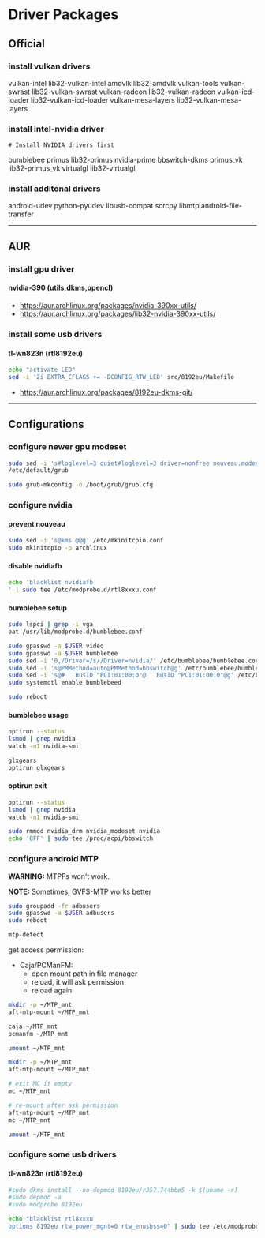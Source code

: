 # Driver Packages

## Official

### install vulkan drivers

vulkan-intel lib32-vulkan-intel
amdvlk lib32-amdvlk vulkan-tools
vulkan-swrast lib32-vulkan-swrast
vulkan-radeon lib32-vulkan-radeon
vulkan-icd-loader lib32-vulkan-icd-loader
vulkan-mesa-layers lib32-vulkan-mesa-layers

### install intel-nvidia driver

```
# Install NVIDIA drivers first
```

bumblebee primus lib32-primus
nvidia-prime bbswitch-dkms
primus_vk lib32-primus_vk
virtualgl lib32-virtualgl

### install additonal drivers

android-udev python-pyudev libusb-compat
scrcpy libmtp android-file-transfer

--------------------------------------------------------------------------------

## AUR

### install gpu driver

#### nvidia-390 (utils,dkms,opencl)

- https://aur.archlinux.org/packages/nvidia-390xx-utils/
- https://aur.archlinux.org/packages/lib32-nvidia-390xx-utils/

### install some usb drivers

#### tl-wn823n (rtl8192eu)

```sh
echo "activate LED"
sed -i '2i EXTRA_CFLAGS += -DCONFIG_RTW_LED' src/8192eu/Makefile
```

- https://aur.archlinux.org/packages/8192eu-dkms-git/

--------------------------------------------------------------------------------

## Configurations

### configure newer gpu modeset

```sh
sudo sed -i 's#loglevel=3 quiet#loglevel=3 driver=nonfree nouveau.modeset=0 i915.modeset=1 radeon.modeset=1 quiet#' \
/etc/default/grub

sudo grub-mkconfig -o /boot/grub/grub.cfg
```

### configure nvidia

#### prevent nouveau

```sh
sudo sed -i 's@kms @@g' /etc/mkinitcpio.conf
sudo mkinitcpio -p archlinux
```

#### disable nvidiafb

```sh
echo 'blacklist nvidiafb
' | sudo tee /etc/modprobe.d/rtl8xxxu.conf
```

#### bumblebee setup

```sh
sudo lspci | grep -i vga
bat /usr/lib/modprobe.d/bumblebee.conf

sudo gpasswd -a $USER video
sudo gpasswd -a $USER bumblebee
sudo sed -i '0,/Driver=/s//Driver=nvidia/' /etc/bumblebee/bumblebee.conf
sudo sed -i 's@PMMethod=auto@PMMethod=bbswitch@g' /etc/bumblebee/bumblebee.conf
sudo sed -i 's@#   BusID "PCI:01:00:0"@   BusID "PCI:01:00:0"@g' /etc/bumblebee/xorg.conf.nvidia
sudo systemctl enable bumblebeed

sudo reboot
```

#### bumblebee usage

```sh
optirun --status
lsmod | grep nvidia
watch -n1 nvidia-smi

glxgears
optirun glxgears
```

#### optirun exit

```sh
optirun --status
lsmod | grep nvidia
watch -n1 nvidia-smi

sudo rmmod nvidia_drm nvidia_modeset nvidia
echo 'OFF' | sudo tee /proc/acpi/bbswitch
```

### configure android MTP

**WARNING:** MTPFs won't work.

**NOTE:** Sometimes, GVFS-MTP works better

```sh
sudo groupadd -fr adbusers
sudo gpasswd -a $USER adbusers
sudo reboot

mtp-detect
```

get access permission:
- Caja/PCManFM:
    + open mount path in file manager
    + reload, it will ask permission
    + reload again

```sh
mkdir -p ~/MTP_mnt
aft-mtp-mount ~/MTP_mnt

caja ~/MTP_mnt
pcmanfm ~/MTP_mnt

umount ~/MTP_mnt
```

```sh
mkdir -p ~/MTP_mnt
aft-mtp-mount ~/MTP_mnt

# exit MC if empty
mc ~/MTP_mnt

# re-mount after ask permission
aft-mtp-mount ~/MTP_mnt
mc ~/MTP_mnt

umount ~/MTP_mnt
```

### configure some usb drivers

#### tl-wn823n (rtl8192eu)

```sh
#sudo dkms install --no-depmod 8192eu/r257.744bbe5 -k $(uname -r)
#sudo depmod -a
#sudo modprobe 8192eu

echo "blacklist rtl8xxxu
options 8192eu rtw_power_mgnt=0 rtw_enusbss=0" | sudo tee /etc/modprobe.d/rtl8xxxu.conf
```
